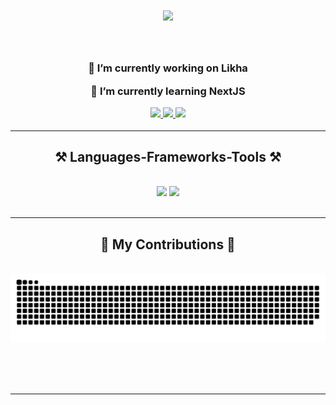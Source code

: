 
<h1 align="center">
    <img src="https://readme-typing-svg.herokuapp.com/?font=Righteous&size=35&center=true&vCenter=true&width=500&height=70&duration=4000&lines=Hi+There!+👋;+I'm+Deinen!;" />
</h1>

<h3 align="center"Building blockchain magic with CRAFT: Cosmos, React, Azure Functions, TypeScript - Junior Full Stack Developer</h3>

<br/>

<div align="center">
 
 🔭 I’m currently working on Likha
 
 🌱 I’m currently learning NextJS

 </div>
 
<div align="center"> 
  <a href="mailto:deinenf@gmail.com">
    <img src="https://img.shields.io/badge/Gmail-333333?style=for-the-badge&logo=gmail&logoColor=red" />
  </a>
  <a href="https://linkedin.com/in/deinenflores" target="_blank">
    <img src="https://img.shields.io/badge/LinkedIn-0077B5?style=for-the-badge&logo=linkedin&logoColor=white" target="_blank" />
  </a>
  <a href="https://yetiiii25.github.io/ReactPersonalWebsiteGraduate" target="_blank">
     <img src="https://img.shields.io/badge/Portfolio-FF5722?style=for-the-badge&logo=todoist&logoColor=white" target="_blank" /> <!-- sqlite, safari, google-chrome are other good icon options -->
  </a>
</div>

 <hr/>
 
<h2 align="center">⚒️ Languages-Frameworks-Tools ⚒️</h2>
<br/>
<div align="center">
    <img src="https://skillicons.dev/icons?i=azure,react,bootstrap,mui,html,css,vscode,github,figma,tailwind,git" />
    <img src="https://skillicons.dev/icons?i=nodejs,javascript,typescript,express,mongodb,nextjs," /><br>
</div>

<br/>
<hr/>

<div align="center">
  <h2>🐍 My Contributions 🐍</h2>
  <br>
  <img alt="snake eating my contributions" src="https://raw.githubusercontent.com/salesp07/salesp07/output/github-contribution-grid-snake.svg" />
  
  <br/><br/><br/>
</div>


<hr/>

<br/>



<br/>
